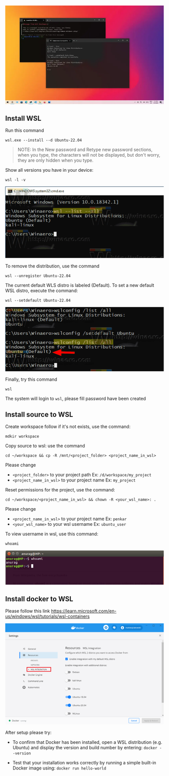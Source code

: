 ![alt text](image-4.png)
## Install WSL
Run this command
```
wsl.exe --install --d Ubuntu-22.04
```

> NOTE: In the New password and Retype new password sections, when you type, the characters will not be displayed, but don't worry, they are only hidden when you type.

Show all versions you have in your device:
```
wsl -l -v
```
![alt text](image-3.png)

To remove the distribution, use the command
```
wsl --unregister Ubuntu-22.04
```

The current default WLS distro is labeled (Default). To set a new default WSL distro, execute the command:
```
wsl --setdefault Ubuntu-22.04
```
![alt text](image-2.png)

Finally, try this command
```
wsl
```
The system will login to `wsl`, please fill password have been created


## Install source to WSL
Create workspace follow if it's not exists, use the command:
```
mdkir workspace
```

Copy source to wsl: use the command
```
cd ~/workspace && cp -R /mnt/<project_folder> <project_name_in_wsl> 
```
Please change 
- `<project_folder>` to your project path Ex: `/d/workspace/my_project `
- `<project_name_in_wsl>` to your project name Ex: `my_project`

Reset permissions for the project, use the command:
```
cd ~/workspace/<project_name_in_wsl> && chown -R <your_wsl_name>: .
```
Please change
- `<project_name_in_wsl>` to your project name Ex: `penkar`
- `<your_wsl_name>` to your wsl username Ex: `ubuntu_user`

To view username in wsl, use this command:
```
whoami
```
![alt text](image-1.png)

## Install docker to WSL
Please follow this link [https://learn.microsoft.com/en-us/windows/wsl/tutorials/wsl-containers ](https://learn.microsoft.com/en-us/windows/wsl/tutorials/wsl-containers#install-docker-desktop)

![alt text](image.png)

After setup please try:
- To confirm that Docker has been installed, open a WSL distribution (e.g. Ubuntu) and display the version and build number by entering: `docker --version`

- Test that your installation works correctly by running a simple built-in Docker image using: `docker run hello-world`
